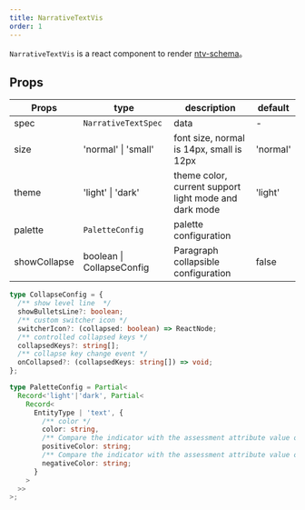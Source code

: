 ```yaml
---
title: NarrativeTextVis
order: 1
---
```


`NarrativeTextVis` is a react component to render [ntv-schema](../../guide/ntv/ntv-schema.zh.md)。

## Props

| Props         | type               | description                | default         |
| ------------ | ------------------- | -------------------- | --------------- |
| spec         | `NarrativeTextSpec`             | data             | -              |
| size         | 'normal' \| 'small'    | font size, normal is 14px, small is 12px           | 'normal'              |
| theme         | 'light' \| 'dark'    | theme color, current support light mode and dark mode        | 'light'              |
| palette         |  `PaletteConfig`   | palette configuration          |                       |            |
| showCollapse         | boolean \| CollapseConfig    |     Paragraph collapsible configuration      | false              |

```typescript
type CollapseConfig = {
  /** show level line  */
  showBulletsLine?: boolean;
  /** custom switcher icon */
  switcherIcon?: (collapsed: boolean) => ReactNode;
  /** controlled collapsed keys */
  collapsedKeys?: string[];
  /** collapse key change event */
  onCollapsed?: (collapsedKeys: string[]) => void;
};
```

```typescript
type PaletteConfig = Partial<
  Record<'light'|'dark', Partial<
    Record<
      EntityType | 'text', {
        /** color */ 
        color: string, 
        /** Compare the indicator with the assessment attribute value of 'positive'. The color Settings are displayed */ 
        positiveColor: string;
        /** Compare the indicator with the assessment attribute value of 'negative'. The color Settings are displayed */ 
        negativeColor: string;
      }
    >
  >>
>;
```
